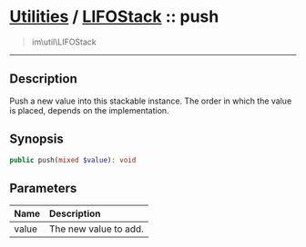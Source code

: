 # [Utilities](util.md) / [LIFOStack](util-LIFOStack.md) :: push
 > im\util\LIFOStack
____

## Description
Push a new value into this stackable instance.
The order in which the value is placed, depends on
the implementation.

## Synopsis
```php
public push(mixed $value): void
```

## Parameters
| Name | Description |
| :--- | :---------- |
| value | The new value to add. |
